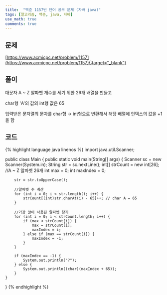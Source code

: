 ```yaml
---
title:  "백준 1157번 단어 공부 문제 (자바 java)"
tags: [알고리즘, 백준, java, 자바]
use_math: true
comments: true
---
```


## 문제

[https://www.acmicpc.net/problem/1157](https://www.acmicpc.net/problem/1157){:target="_blank"}

## 풀이

대문자 A ~ Z 알파벳 개수를 세기 위한 26개 배열을 만들고

char형 'A'의 값의 int형 값은 65

입력받은 문자열의 문자를 char형 → int형으로 변환해서 해당 배열에 인덱스의 값을 +1을 함

## 코드

{% highlight language java linenos %}
import java.util.Scanner;

public class Main {
    public static void main(String[] args) {
        Scanner sc = new Scanner(System.in);
        String str = sc.nextLine();
        int[] strCount = new int[26]; //A ~ Z 알파벳 26개
        int max = 0;
        int maxIndex = 0;

        str = str.toUpperCase();
        
        //알파벳 수 계산
        for (int i = 0; i < str.length(); i++) {
            strCount[(int)str.charAt(i) - 65]++; // char A = 65
        }
        
        //가장 많이 사용된 알파벳 찾기
        for (int i = 0; i < strCount.length; i++) {
            if (max < strCount[i]) {
                max = strCount[i];
                maxIndex = i;
            } else if (max == strCount[i]) {
                maxIndex = -1;
            }
        }

        if (maxIndex == -1) {
            System.out.println("?");
        } else {
            System.out.println((char)(maxIndex + 65));
        }
    }
}
{% endhighlight %}
